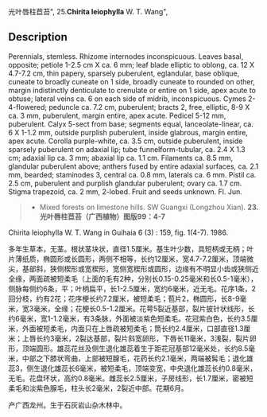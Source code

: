 光叶唇柱苣苔",
25.**Chirita leiophylla** W. T. Wang",

## Description
Perennials, stemless. Rhizome internodes inconspicuous. Leaves basal, opposite; petiole 1-2.5 cm X ca. 6 mm; leaf blade elliptic to oblong, ca. 12 X 4.7-7.2 cm, thin papery, sparsely puberulent, eglandular, base oblique, cuneate to broadly cuneate on 1 side, broadly cuneate to rounded on other, margin indistinctly denticulate to crenulate or entire on 1 side, apex acute to obtuse; lateral veins ca. 6 on each side of midrib, inconspicuous. Cymes 2-4-flowered; peduncle ca. 7.2 cm, puberulent; bracts 2, free, elliptic, 8-9 X ca. 3 mm, puberulent, margin entire, apex acute. Pedicel 5-12 mm, puberulent. Calyx 5-sect from base; segments equal, lanceolate-linear, ca. 6 X 1-1.2 mm, outside purplish puberulent, inside glabrous, margin entire, apex acute. Corolla purple-white, ca. 3.5 cm, outside puberulent, inside sparsely puberulent on adaxial lip; tube funnelform-tubular, ca. 2.4 X 1.3 cm; adaxial lip ca. 3 mm; abaxial lip ca. 1.1 cm. Filaments ca. 8.5 mm, glandular puberulent above; anthers fused by entire adaxial surfaces, ca. 2.1 mm, bearded; staminodes 3, central ca. 0.8 mm, laterals ca. 6 mm. Pistil ca. 2.5 cm, puberulent and purplish glandular puberulent; ovary ca. 1.7 cm. Stigma trapezoid, ca. 2 mm, 2-lobed. Fruit and seeds unknown. Fl. Jun.

> * Mixed forests on limestone hills. SW Guangxi (Longzhou Xian).
**23.光叶唇柱苣苔（广西植物）图版99：4-7**

Chirita leiophylla W. T. Wang in Guihaia 6 (3) : 159, fig. 1(4-7). 1986.

多年生草本，无茎。根状茎块状，直径1.5厘米。基生叶少数，具短柄或无柄；叶片薄纸质，椭圆形或长圆形，两侧不相等，长约12厘米，宽4.7-7.2厘米，顶端微尖，基部斜，狭侧楔形或宽楔形，宽侧宽楔形或圆形，边缘有不明显小齿或狭侧近全缘，两面疏被短柔毛（上面的毛有2种，分别长0.15-0.25毫米和长0.5-1毫米），侧脉每侧约6条，平；叶柄扁平，长1-2.5厘米，宽约6毫米，近无毛。花序1条，2回分枝，约有2花；花序梗长约7.2厘米，被短柔毛；苞片2，椭圆形，长8-9毫米，宽3毫米，全缘；花梗长0.5-1.2厘米。花萼5裂近基部，裂片披针状线形，长约6毫米，宽1-1.2毫米，有3条脉，外面被淡紫色短柔毛。花冠紫白色，长约3.5厘米，外面被短柔毛，内面只在上唇疏被短柔毛；筒长约2.4厘米，口部直径1.3厘米；上唇长约3毫米，2裂达基部，裂片斜宽卵形，下唇长11毫米，3浅裂，裂片卵形，顶端圆形。雄蕊花丝及侧生退化雄蕊着生于距花冠基部12毫米处，长约8.5毫米，中部之下膝状弯曲，上部被短腺毛，花药长约2.1毫米，两端被髯毛；退化雄蕊3，侧生退化雄蕊长6毫米，被短柔毛，顶端变宽，中央退化雄蕊长约0.8毫米，无毛。花盘环状，高约0.8毫米。雌蕊长2.5厘米，子房线形，长1.7厘米，密被短柔毛和淡紫色腺毛，柱头长2毫米，2裂近中部。花期6月。

产广西龙州。生于石灰岩山杂木林中。
